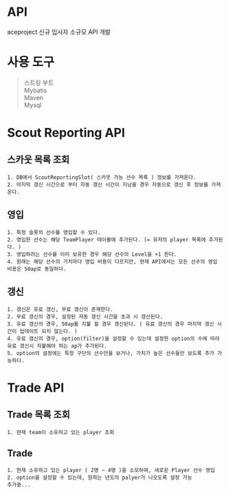# API
  aceproject 신규 입사자 소규모 API 개발
  
# 사용 도구
  > 스트링 부트  
  > Mybatis  
  > Maven  
  > Mysql  
# Scout Reporting API
  ## 스카웃 목록 조회
    1. DB에서 ScoutReportingSlot( 스카웃 가능 선수 목록 ) 정보를 가져온다.
    2. 마지막 갱신 시간으로 부터 자동 갱신 시간이 지났을 경우 자동으로 갱신 후 정보를 가져온다.

  ## 영입
    1. 특정 슬롯의 선수를 영입할 수 있다.
    2. 영입한 선수는 해당 TeamPlayer 테이블에 추가된다. (= 유저의 player 목록에 추가된다. )
    3. 영입하려는 선수를 이미 보유한 경우 해당 선수의 Level을 +1 한다.
    4. 원래는 해당 선수의 가치마다 영입 비용이 다르지만, 현재 API에서는 모든 선수의 영입 비용은 50ap로 동일하다.

  ## 갱신
    1. 갱신은 유료 갱신, 무료 갱신이 존재한다.
    2. 무료 갱신의 경우, 설정된 자동 갱신 시간을 초과 시 갱신된다.
    3. 유료 갱신의 경우, 50ap를 지불 할 경우 갱신된다. ( 유료 갱신의 경우 마지막 갱신 시간이 업데이트 되지 않는다. )
    4. 유료 갱신의 경우, option(filter)을 설정할 수 있는데 설정한 option의 수에 따라 유료 갱신시 지불해야 하는 ap가 추가된다.
    5. option의 설정에는 특정 구단의 선수만을 보거나, 가치가 높은 선수들만 보도록 추가 가능하다.
    
# Trade API
  ## Trade 목록 조회
    1. 현재 team이 소유하고 있는 player 조회
  
  ## Trade
    1. 현재 소유하고 있는 player ( 2명 ~ 4명 )을 소모하여, 새로운 Player 선수 영입
    2. option을 설정할 수 있는데, 원하는 년도의 palyer가 나오도록 설정 가능
    추가중...
